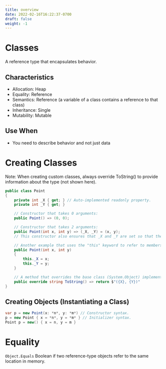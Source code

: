 ```yaml
---
title: overview
date: 2022-02-16T16:22:37-0700
draft: false
weight: -1
---
```


# Classes
A reference type that encapsulates behavior.

## Characteristics
- Allocation: Heap
- Equality: Reference
- Semantics: Reference (a variable of a class contains a reference to that class)
- Inheritance: Single
- Mutability: Mutable

## Use When
- You need to describe behavior and not just data

# Creating Classes
Note: When creating custom classes, always override ToString() to provide information about the type (not shown here).
```cs
public class Point
{
    private int _X { get; } // Auto-implemented readonly property.
    private int _Y { get; }

    // Constructor that takes 0 arguments:
    public Point() => (0, 0);

    // Constructor that takes 2 arguments:
    public Point(int x, int y) => (_X, _Y) = (x, y);
    // This constructor also ensures that _X and _Y are set so that they cannot be null, avoiding null reference.

    // Another example that uses the "this" keyword to refer to members of the instance:
    public Point(int x, int y) 
    {
        this._X = x;
        this._Y = y;
    }

    // A method that overrides the base class (System.Object) implementation of ToString():
    public override string ToString() => return $"({X}, {Y})"
}
```

## Creating Objects (Instantiating a Class)
```cs
var p = new Point(x: *n*, y: *m*) // Constructor syntax.
p = new Point { x = *n*, y = *m* } // Initializer syntax.
Point p = new() { x = n, y = m }
```

# Equality
`Object.Equals` Boolean if two reference-type objects refer to the same location in memory.
